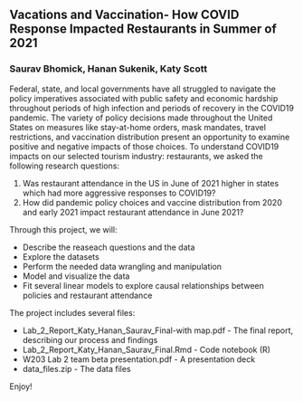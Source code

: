 ## Vacations and Vaccination- How COVID Response Impacted Restaurants in Summer of 2021

### Saurav Bhomick, Hanan Sukenik, Katy Scott

Federal, state, and local governments have all struggled to navigate the policy imperatives associated with
public safety and economic hardship throughout periods of high infection and periods of recovery in the
COVID19 pandemic. The variety of policy decisions made throughout the United States on measures like
stay-at-home orders, mask mandates, travel restrictions, and vaccination distribution present an opportunity
to examine positive and negative impacts of those choices.
To understand COVID19 impacts on our selected tourism industry: restaurants, we asked the following
research questions: 
1. Was restaurant attendance in the US in June of 2021 higher in states which had more
aggressive responses to COVID19? 
2. How did pandemic policy choices and vaccine distribution from 2020 and early 2021 impact restaurant attendance in June 2021?

Through this project, we will:

- Describe the reaseach questions and the data
- Explore the datasets
- Perform the needed data wrangling and manipulation
- Model and visualize the data
- Fit several linear models to explore causal relationships between policies and restaurant attendance

The project includes several files:

- Lab_2_Report_Katy_Hanan_Saurav_Final-with map.pdf - The final report, describing our process and findings
- Lab_2_Report_Katy_Hanan_Saurav_Final.Rmd - Code notebook (R)
- W203 Lab 2 team beta presentation.pdf - A presentation deck
- data_files.zip - The data files


Enjoy!
